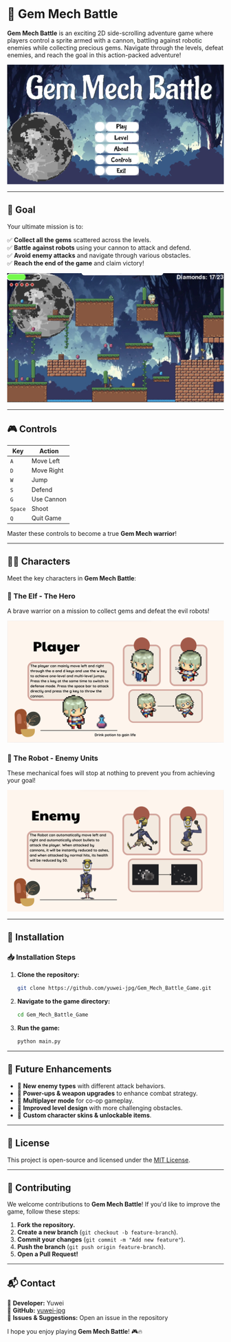 # 🚀 Gem Mech Battle

**Gem Mech Battle** is an exciting 2D side-scrolling adventure game where players control a sprite armed with a cannon, battling against robotic enemies while collecting precious gems. Navigate through the levels, defeat enemies, and reach the goal in this action-packed adventure!

![Game Cover](https://github.com/yuwei-jpg/Gem_Mech_Battle_Game/blob/main/cover.png)

---

## 🎯 Goal
Your ultimate mission is to:

✅ **Collect all the gems** scattered across the levels.  
✅ **Battle against robots** using your cannon to attack and defend.  
✅ **Avoid enemy attacks** and navigate through various obstacles.  
✅ **Reach the end of the game** and claim victory!  

![Gameplay](https://github.com/yuwei-jpg/Gem_Mech_Battle_Game/blob/main/game.png)

---

## 🎮 Controls

| Key      | Action      |
|----------|------------|
| `A`      | Move Left  |
| `D`      | Move Right |
| `W`      | Jump       |
| `S`      | Defend     |
| `G`      | Use Cannon |
| `Space`  | Shoot      |
| `Q`      | Quit Game  |

Master these controls to become a true **Gem Mech warrior**!

---

## 🦸‍♂️ Characters

Meet the key characters in **Gem Mech Battle**:

### **🔹 The Elf - The Hero**
A brave warrior on a mission to collect gems and defeat the evil robots!  

![Elf Character](https://github.com/yuwei-jpg/Gem_Mech_Battle_Game/blob/main/elf.png)

### **🤖 The Robot - Enemy Units**
These mechanical foes will stop at nothing to prevent you from achieving your goal!  

![Robot Character](https://github.com/yuwei-jpg/Gem_Mech_Battle_Game/blob/main/robot.png)

---

## 🔧 Installation

### **📥 Installation Steps**
1. **Clone the repository:**
   ```bash
   git clone https://github.com/yuwei-jpg/Gem_Mech_Battle_Game.git
2. **Navigate to the game directory:**
   ```bash
   cd Gem_Mech_Battle_Game
3. **Run the game:**
   ```bash
   python main.py
---

## 📌 Future Enhancements
- 🔹 **New enemy types** with different attack behaviors.
- 🔹 **Power-ups & weapon upgrades** to enhance combat strategy.
- 🔹 **Multiplayer mode** for co-op gameplay.
- 🔹 **Improved level design** with more challenging obstacles.
- 🔹 **Custom character skins & unlockable items**.

---

## 📜 License
This project is open-source and licensed under the [MIT License](LICENSE).

---

## 🤝 Contributing
We welcome contributions to **Gem Mech Battle**! If you'd like to improve the game, follow these steps:

1. **Fork the repository.**
2. **Create a new branch** (`git checkout -b feature-branch`).
3. **Commit your changes** (`git commit -m "Add new feature"`).
4. **Push the branch** (`git push origin feature-branch`).
5. **Open a Pull Request!**

---

## 📬 Contact
📧 **Developer:** Yuwei  
🔗 **GitHub:** [yuwei-jpg](https://github.com/yuwei-jpg)  
💬 **Issues & Suggestions:** Open an issue in the repository  

I hope you enjoy playing **Gem Mech Battle**! 🎮🔥
